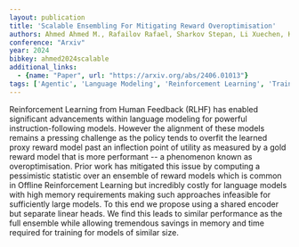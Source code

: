 ```yaml
---
layout: publication
title: 'Scalable Ensembling For Mitigating Reward Overoptimisation'
authors: Ahmed Ahmed M., Rafailov Rafael, Sharkov Stepan, Li Xuechen, Koyejo Sanmi
conference: "Arxiv"
year: 2024
bibkey: ahmed2024scalable
additional_links:
  - {name: "Paper", url: "https://arxiv.org/abs/2406.01013"}
tags: ['Agentic', 'Language Modeling', 'Reinforcement Learning', 'Training Techniques']
---
```

Reinforcement Learning from Human Feedback (RLHF) has enabled significant advancements within language modeling for powerful instruction-following models. However the alignment of these models remains a pressing challenge as the policy tends to overfit the learned proxy reward model past an inflection point of utility as measured by a gold reward model that is more performant -- a phenomenon known as overoptimisation. Prior work has mitigated this issue by computing a pessimistic statistic over an ensemble of reward models which is common in Offline Reinforcement Learning but incredibly costly for language models with high memory requirements making such approaches infeasible for sufficiently large models. To this end we propose using a shared encoder but separate linear heads. We find this leads to similar performance as the full ensemble while allowing tremendous savings in memory and time required for training for models of similar size.

